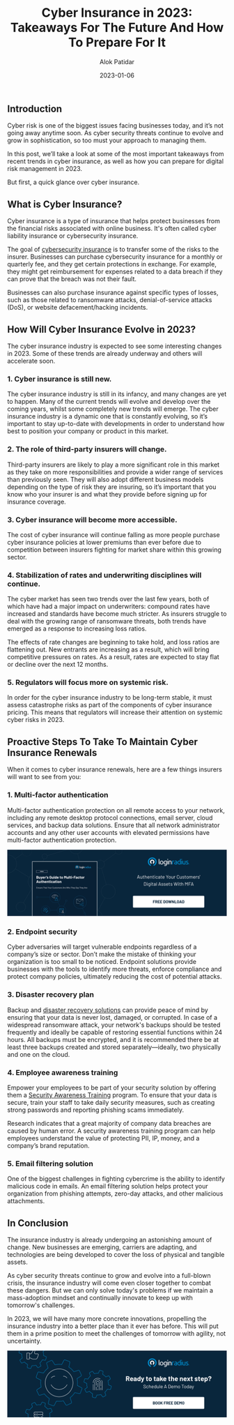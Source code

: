 ﻿---
title: "Cyber Insurance in 2023: Takeaways For The Future And How To Prepare For It"
date: "2023-01-06"
coverImage: "cyber-insurance.jpg"
category: ["cybersecurity", "cyberinsurance", "risk management"]
author: "Alok Patidar"
description: "As cyber risks continue to evolve and increase, it is no surprise that cyber insurance is becoming one of the fastest-growing insurance products in the market. Learn how it will shape the security space in 2023."
metadescription: "As technology continues to speed up businesses, the nature of cyber risk will change. Learn how  cyber insurance will be different in 2023."
metatitle: "Cyber Insurance In 2023: How Insurers Must Adapt To Survive?"
---

## Introduction

Cyber risk is one of the biggest issues facing businesses today, and it’s not going away anytime soon. As cyber security threats continue to evolve and grow in sophistication, so too must your approach to managing them.

In this post, we’ll take a look at some of the most important takeaways from recent trends in cyber insurance, as well as how you can prepare for digital risk management in 2023.


But first, a quick glance over cyber insurance.


## What is Cyber Insurance?

Cyber insurance is a type of insurance that helps protect businesses from the financial risks associated with online business. It's often called cyber liability insurance or cybersecurity insurance.

The goal of [cybersecurity insurance](https://blog.loginradius.com/identity/cyber-insurance-guide-2022/) is to transfer some of the risks to the insurer. Businesses can purchase cybersecurity insurance for a monthly or quarterly fee, and they get certain protections in exchange. For example, they might get reimbursement for expenses related to a data breach if they can prove that the breach was not their fault.

Businesses can also purchase insurance against specific types of losses, such as those related to ransomware attacks, denial-of-service attacks (DoS), or website defacement/hacking incidents.


## How Will Cyber Insurance Evolve in 2023?

The cyber insurance industry is expected to see some interesting changes in 2023. Some of these trends are already underway and others will accelerate soon. 


### 1. Cyber insurance is still new. 

The cyber insurance industry is still in its infancy, and many changes are yet to happen. Many of the current trends will evolve and develop over the coming years, whilst some completely new trends will emerge. The cyber insurance industry is a dynamic one that is constantly evolving, so it’s important to stay up-to-date with developments in order to understand how best to position your company or product in this market.


### 2. The role of third-party insurers will change.

Third-party insurers are likely to play a more significant role in this market as they take on more responsibilities and provide a wider range of services than previously seen. They will also adopt different business models depending on the type of risk they are insuring, so it’s important that you know who your insurer is and what they provide before signing up for insurance coverage.


### 3. Cyber insurance will become more accessible.

The cost of cyber insurance will continue falling as more people purchase cyber insurance policies at lower premiums than ever before due to competition between insurers fighting for market share within this growing sector. 


### 4. Stabilization of rates and underwriting disciplines will continue.

The cyber market has seen two trends over the last few years, both of which have had a major impact on underwriters: compound rates have increased and standards have become much stricter. As insurers struggle to deal with the growing range of ransomware threats, both trends have emerged as a response to increasing loss ratios.

The effects of rate changes are beginning to take hold, and loss ratios are flattening out. New entrants are increasing as a result, which will bring competitive pressures on rates. As a result, rates are expected to stay flat or decline over the next 12 months.


### 5. Regulators will focus more on systemic risk.

In order for the cyber insurance industry to be long-term stable, it must assess catastrophe risks as part of the components of cyber insurance pricing. This means that regulators will increase their attention on systemic cyber risks in 2023.


## Proactive Steps To Take To Maintain Cyber Insurance Renewals

When it comes to cyber insurance renewals, here are a few things insurers will want to see from you:


### 1. Multi-factor authentication

Multi-factor authentication protection on all remote access to your network, including any remote desktop protocol connections, email server, cloud services, and backup data solutions. Ensure that all network administrator accounts and any other user accounts with elevated permissions have multi-factor authentication protection.


[![mfa-eb](mfa-eb.png)](https://www.loginradius.com/resource/buyers-guide-to-multi-factor-authentication/)


### 2. Endpoint security

Cyber adversaries will target vulnerable endpoints regardless of a company’s size or sector. Don’t make the mistake of thinking your organization is too small to be noticed. Endpoint solutions provide businesses with the tools to identify more threats, enforce compliance and protect company policies, ultimately reducing the cost of potential attacks.


### 3. Disaster recovery plan

Backup and [disaster recovery solutions](https://blog.loginradius.com/identity/prevent-accidental-data-exposure-company/) can provide peace of mind by ensuring that your data is never lost, damaged, or corrupted. In case of a widespread ransomware attack, your network's backups should be tested frequently and ideally be capable of restoring essential functions within 24 hours. All backups must be encrypted, and it is recommended there be at least three backups created and stored separately—ideally, two physically and one on the cloud.


### 4. Employee awareness training

Empower your employees to be part of your security solution by offering them a [Security Awareness Training](https://blog.loginradius.com/growth/7-tips-enjoy-cybersecurity-awareness-month/) program. To ensure that your data is secure, train your staff to take daily security measures, such as creating strong passwords and reporting phishing scams immediately.

Research indicates that a great majority of company data breaches are caused by human error. A security awareness training program can help employees understand the value of protecting PII, IP, money, and a company’s brand reputation.


### 5. Email filtering solution

One of the biggest challenges in fighting cybercrime is the ability to identify malicious code in emails. An email filtering solution helps protect your organization from phishing attempts, zero-day attacks, and other malicious attachments. 


## In Conclusion

The insurance industry is already undergoing an astonishing amount of change. New businesses are emerging, carriers are adapting, and technologies are being developed to cover the loss of physical and tangible assets. 

As cyber security threats continue to grow and evolve into a full-blown crisis, the insurance industry will come even closer together to combat these dangers. But we can only solve today's problems if we maintain a mass-adoption mindset and continually innovate to keep up with tomorrow's challenges. 

In 2023, we will have many more concrete innovations, propelling the insurance industry into a better place than it ever has before. This will put them in a prime position to meet the challenges of tomorrow with agility, not uncertainty.

[![book-a-demo-Consultation](../../assets/book-a-demo-loginradius.png)](https://www.loginradius.com/book-a-demo/)


